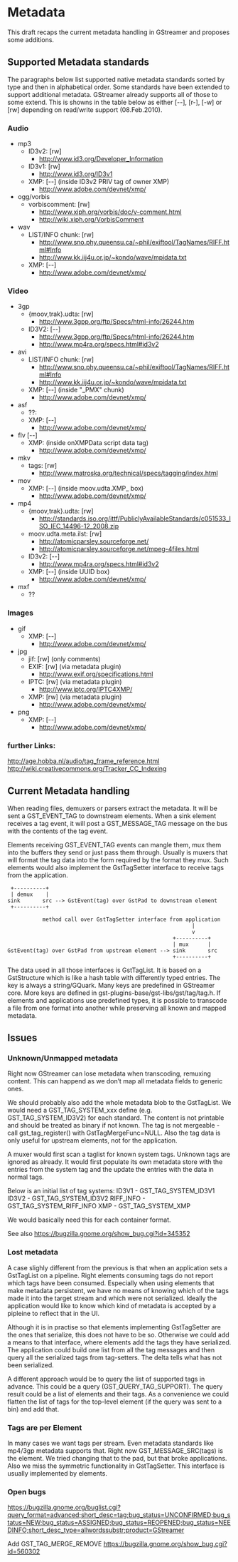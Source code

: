 # Metadata

This draft recaps the current metadata handling in GStreamer and
proposes some additions.

## Supported Metadata standards

The paragraphs below list supported native metadata standards sorted by
type and then in alphabetical order. Some standards have been extended
to support additional metadata. GStreamer already supports all of those
to some extend. This is showns in the table below as either \[--\],
\[r-\], \[-w\] or \[rw\] depending on read/write support (08.Feb.2010).

### Audio
- mp3
  * ID3v2: \[rw]
     * http://www.id3.org/Developer_Information
  * ID3v1: [rw] 
    * http://www.id3.org/ID3v1
  * XMP: \[--] (inside ID3v2 PRIV tag of owner XMP)
    * http://www.adobe.com/devnet/xmp/
- ogg/vorbis
  * vorbiscomment: \[rw] 
    * http://www.xiph.org/vorbis/doc/v-comment.html
    * http://wiki.xiph.org/VorbisComment
- wav
  * LIST/INFO chunk: \[rw]
    * http://www.sno.phy.queensu.ca/~phil/exiftool/TagNames/RIFF.html#Info
    * http://www.kk.iij4u.or.jp/~kondo/wave/mpidata.txt
  * XMP: \[--]
    * http://www.adobe.com/devnet/xmp/

### Video
- 3gp
  * {moov,trak}.udta:  \[rw]
     * http://www.3gpp.org/ftp/Specs/html-info/26244.htm 
  * ID3V2: \[--]
     * http://www.3gpp.org/ftp/Specs/html-info/26244.htm 
     * http://www.mp4ra.org/specs.html#id3v2
- avi
  * LIST/INFO chunk: \[rw]
    * http://www.sno.phy.queensu.ca/~phil/exiftool/TagNames/RIFF.html#Info
    * http://www.kk.iij4u.or.jp/~kondo/wave/mpidata.txt
  * XMP: \[--] (inside "_PMX" chunk)
    * http://www.adobe.com/devnet/xmp/
- asf
  * ??: 
  * XMP: \[--]
    * http://www.adobe.com/devnet/xmp/
- flv \[--]
  * XMP: (inside onXMPData script data tag)
    * http://www.adobe.com/devnet/xmp/
- mkv
  * tags: \[rw]
    * http://www.matroska.org/technical/specs/tagging/index.html
- mov
  * XMP: \[--] (inside moov.udta.XMP_ box)
    * http://www.adobe.com/devnet/xmp/
- mp4
  * {moov,trak}.udta: \[rw]
    * http://standards.iso.org/ittf/PubliclyAvailableStandards/c051533_ISO_IEC_14496-12_2008.zip
  * moov.udta.meta.ilst: \[rw]
    * http://atomicparsley.sourceforge.net/
    * http://atomicparsley.sourceforge.net/mpeg-4files.html
  * ID3v2: \[--]
    * http://www.mp4ra.org/specs.html#id3v2
  * XMP: \[--] (inside UUID box)
    * http://www.adobe.com/devnet/xmp/
- mxf
  * ??

### Images
- gif
  * XMP: \[--]
    * http://www.adobe.com/devnet/xmp/
- jpg
  * jif: \[rw] (only comments)
  * EXIF: \[rw] (via metadata plugin)
    * http://www.exif.org/specifications.html
  * IPTC: \[rw] (via metadata plugin)
    * http://www.iptc.org/IPTC4XMP/
  * XMP: \[rw] (via metadata plugin)
    * http://www.adobe.com/devnet/xmp/
- png
  * XMP: \[--]
    * http://www.adobe.com/devnet/xmp/

### further Links:

http://age.hobba.nl/audio/tag_frame_reference.html
http://wiki.creativecommons.org/Tracker_CC_Indexing

## Current Metadata handling

When reading files, demuxers or parsers extract the metadata. It will be
sent a GST\_EVENT\_TAG to downstream elements. When a sink element
receives a tag event, it will post a GST\_MESSAGE\_TAG message on the
bus with the contents of the tag event.

Elements receiving GST\_EVENT\_TAG events can mangle them, mux them into
the buffers they send or just pass them through. Usually is muxers that
will format the tag data into the form required by the format they mux.
Such elements would also implement the GstTagSetter interface to receive
tags from the application.

```
 +----------+
 | demux    |
sink       src --> GstEvent(tag) over GstPad to downstream element
 +----------+

           method call over GstTagSetter interface from application
                                                          |
                                                          v
                                                    +----------+
                                                    | mux      |
GstEvent(tag) over GstPad from upstream element --> sink       src
                                                    +----------+
```

The data used in all those interfaces is GstTagList. It is based on a
GstStructure which is like a hash table with differently typed entries.
The key is always a string/GQuark. Many keys are predefined in GStreamer
core. More keys are defined in gst-plugins-base/gst-libs/gst/tag/tag.h.
If elements and applications use predefined types, it is possible to
transcode a file from one format into another while preserving all known
and mapped metadata.

## Issues

### Unknown/Unmapped metadata

Right now GStreamer can lose metadata when transcoding, remuxing
content. This can happend as we don’t map all metadata fields to generic
ones.

We should probably also add the whole metadata blob to the GstTagList.
We would need a GST\_TAG\_SYSTEM\_xxx define (e.g.
GST\_TAG\_SYSTEM\_ID3V2) for each standard. The content is not printable
and should be treated as binary if not known. The tag is not mergeable -
call gst\_tag\_register() with GstTagMergeFunc=NULL. Also the tag data
is only useful for upstream elements, not for the application.

A muxer would first scan a taglist for known system tags. Unknown tags
are ignored as already. It would first populate its own metadata store
with the entries from the system tag and the update the entries with the
data in normal tags.

Below is an initial list of tag systems: ID3V1 - GST\_TAG\_SYSTEM\_ID3V1
ID3V2 - GST\_TAG\_SYSTEM\_ID3V2 RIFF\_INFO -
GST\_TAG\_SYSTEM\_RIFF\_INFO XMP - GST\_TAG\_SYSTEM\_XMP

We would basically need this for each container format.

See also <https://bugzilla.gnome.org/show_bug.cgi?id=345352>

### Lost metadata

A case slighly different from the previous is that when an application
sets a GstTagList on a pipeline. Right elements consuming tags do not
report which tags have been consumed. Especially when using elements
that make metadata persistent, we have no means of knowing which of the
tags made it into the target stream and which were not serialized.
Ideally the application would like to know which kind of metadata is
accepted by a pipleine to reflect that in the UI.

Although it is in practise so that elements implementing GstTagSetter
are the ones that serialize, this does not have to be so. Otherwise we
could add a means to that interface, where elements add the tags they
have serialized. The application could build one list from all the tag
messages and then query all the serialized tags from tag-setters. The
delta tells what has not been serialized.

A different approach would be to query the list of supported tags in
advance. This could be a query (GST\_QUERY\_TAG\_SUPPORT). The query
result could be a list of elements and their tags. As a convenience we
could flatten the list of tags for the top-level element (if the query
was sent to a bin) and add that.

### Tags are per Element

In many cases we want tags per stream. Even metadata standards like
mp4/3gp metadata supports that. Right now GST\_MESSAGE\_SRC(tags) is the
element. We tried changing that to the pad, but that broke applications.
Also we miss the symmetric functionality in GstTagSetter. This interface
is usually implemented by
elements.

### Open bugs

<https://bugzilla.gnome.org/buglist.cgi?query_format=advanced;short_desc=tag;bug_status=UNCONFIRMED;bug_status=NEW;bug_status=ASSIGNED;bug_status=REOPENED;bug_status=NEEDINFO;short_desc_type=allwordssubstr;product=GStreamer>

Add GST\_TAG\_MERGE\_REMOVE
<https://bugzilla.gnome.org/show_bug.cgi?id=560302>

